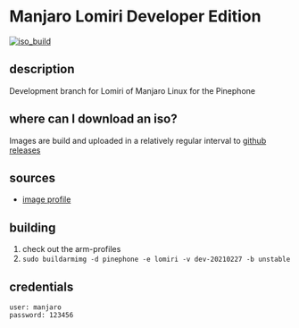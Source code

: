# Manjaro Lomiri Developer Edition
[![iso_build](https://github.com/manjaro-pinephone/lomiri-dev/workflows/iso_build/badge.svg?event=repository_dispatch)](https://github.com/manjaro-pinephone/lomiri-dev/actions)

## description

Development branch for Lomiri of Manjaro Linux for the Pinephone

## where can I download an iso?

Images are build and uploaded in a relatively regular interval to [github releases](https://github.com/manjaro-pinephone/lomiri-dev/releases)

## sources

- [image profile](https://github.com/manjaro-pinephone/arm-profiles)

## building

1. check out the arm-profiles
2. `sudo buildarmimg -d pinephone -e lomiri -v dev-20210227 -b unstable`

## credentials

```
user: manjaro
password: 123456
```
